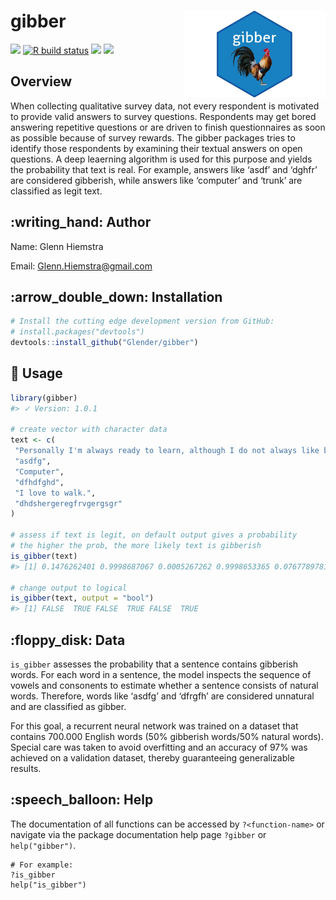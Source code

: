 
<!-- README.md is generated from README.Rmd. Please edit that file -->

# gibber <img src="man/figures/logo.jpeg" align="right"  height="139" />

[![](https://img.shields.io/badge/devel%20version-1.0.1-purple.svg)](https://github.com/Glender/gibber)
[![R build
status](https://github.com/rossellhayes/ipa/workflows/R-CMD-check/badge.svg)](https://github.com/rossellhayes/ipa/actions)
[![](https://codecov.io/gh/rcannood/princurve/branch/master/graph/badge.svg)](https://codecov.io/gh/rcannood/princurve)
[![](https://img.shields.io/github/languages/code-size/Glender/gibber.svg)](https://github.com/Glender/gibber)

## Overview

When collecting qualitative survey data, not every respondent is
motivated to provide valid answers to survey questions. Respondents may
get bored answering repetitive questions or are driven to finish
questionnaires as soon as possible because of survey rewards. The gibber
packages tries to identify those respondents by examining their textual
answers on open questions. A deep leaerning algorithm is used for this
purpose and yields the probability that text is real. For example,
answers like ‘asdf’ and ‘dghfr’ are considered gibberish, while answers
like ‘computer’ and ‘trunk’ are classified as legit text.

## :writing\_hand: Author

Name: Glenn Hiemstra

Email: <Glenn.Hiemstra@gmail.com>

## :arrow\_double\_down: Installation

``` r
# Install the cutting edge development version from GitHub:
# install.packages("devtools")
devtools::install_github("Glender/gibber")
```

## :book: Usage

``` r
library(gibber)
#> ✓ Version: 1.0.1

# create vector with character data
text <- c(
 "Personally I'm always ready to learn, although I do not always like being taught.",
 "asdfg",
 "Computer",
 "dfhdfghd",
 "I love to walk.",
 "dhdshergeregfrvgergsgr"
)

# assess if text is legit, on default output gives a probability
# the higher the prob, the more likely text is gibberish
is_gibber(text)
#> [1] 0.1476262401 0.9998687067 0.0005267262 0.9998653365 0.0767789781 0.9998563863

# change output to logical
is_gibber(text, output = "bool")
#> [1] FALSE  TRUE FALSE  TRUE FALSE  TRUE
```

## :floppy\_disk: Data

`is_gibber` assesses the probability that a sentence contains gibberish
words. For each word in a sentence, the model inspects the sequence of
vowels and consonents to estimate whether a sentence consists of natural
words. Therefore, words like ‘asdfg’ and ‘dfrgfh’ are considered
unnatural and are classified as gibber.

For this goal, a recurrent neural network was trained on a dataset that
contains 700.000 English words (50% gibberish words/50% natural words).
Special care was taken to avoid overfitting and an accuracy of 97% was
achieved on a validation dataset, thereby guaranteeing generalizable
results.

## :speech\_balloon: Help

The documentation of all functions can be accessed by `?<function-name>`
or navigate via the package documentation help page `?gibber` or
`help("gibber")`.

    # For example:
    ?is_gibber
    help("is_gibber")
